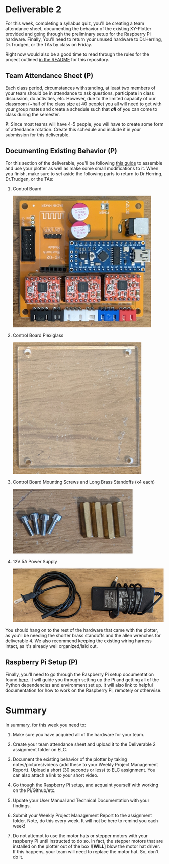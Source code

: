 # Deliverable 2

For this week, completing a syllabus quiz, you'll be creating a team attendance sheet, documenting the behavior of the existing XY-Plotter provided and going through the preliminary setup for the Raspberry Pi hardware. Finally, You'll need to return your unused hardware to Dr.Herring, Dr.Trudgen, or the TAs by class on Friday.

Right now would also be a good time to read through the rules for the project outlined [in the README](../README.md) for this repository.

## Team Attendance Sheet (P)

Each class period, circumstances withstanding, at least two members of your team should be in attendance to ask questions, participate in class discussion, do activities, etc. However, due to the limited capacity of our classroom (~half of the class size at 40 people) you all will need to get with your group mates and create a schedule such that ***all*** of you can come to class during the semester. 

**P**: Since most teams will have 4-5 people, you will have to create some form of attendance rotation. Create this schedule and include it in your submission for this deliverable.

## Documenting Existing Behavior (P)

For this section of the deliverable, you'll be following [this guide](./setup/plotter_setup.md) to assemble and use your plotter as well as make some small modifications to it. When you finish, make sure to set aside the following parts to return to Dr.Herring, Dr.Trudgen, or the TAs:

1. Control Board
    
    ![Control Board](resources/controlboard.jpg)

2. Control Board Plexiglass
    
    ![Control Board Plexiglass](resources/controlboardplex.jpg)

3. Control Board Mounting Screws and Long Brass Standoffs (x4 each)

    ![Control Board Mounting Screws and Long Brass Standoffs (x4 each)](resources/screwsandstandoffs.jpg)

4. 12V 5A Power Supply

    ![12V 5A Power Supply](resources/psu.jpg)

You should hang on to the rest of the hardware that came with the plotter, as you'll be needing the shorter brass standoffs and the allen wrenches for deliverable 4. We also recommend keeping the existing wiring harness intact, as it's already well organized/laid out.

## Raspberry Pi Setup (P)

Finally, you'll need to go through the Raspberry Pi setup documentation found [here](setup/pi_setup.md). It will guide you through setting up the Pi and getting all of the Python dependencies and environment set up. It will also link to helpful documentation for how to work on the Raspberry Pi, remotely or otherwise.

# Summary

In summary, for this week you need to:

1. Make sure you have acquired all of the hardware for your team.

2. Create your team attendance sheet and upload it to the Deliverable 2 assignment folder on ELC.

3. Document the existing behavior of the plotter by taking notes/pictures/videos (add these to your Weekly Project Management Report).  Upload a short (30 seconds or less) to ELC assignment.  You can also attach a link to your short video.

4. Go though the Raspberry Pi setup, and acquaint yourself with working on the Pi/Github/etc.

5. Update your User Manual and Technical Documentation with your findings.

6. Submit your Weekly Project Management Report to the assignment folder.  Note, do this every week.  It will not be here to remind you each week!

7. Do not attempt to use the motor hats or stepper motors with your raspberry PI until instructed to do so.  In fact, the stepper motors that are installed on the plotter out of the box ![**WILL**] blow the motor hat driver.  If this happens, your team will need to replace the motor hat. So, don't do it.
